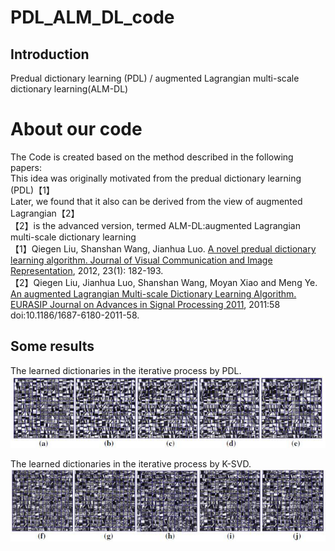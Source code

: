 # PDL_ALM_DL_code  

## Introduction
Predual dictionary learning (PDL) / augmented Lagrangian multi-scale dictionary learning(ALM-DL)  

# About our code
The Code is created based on the method described in the following papers:   
This idea was originally motivated from the predual dictionary learning (PDL)【1】  
Later, we found that it also can be derived from the view of augmented Lagrangian【2】  
【2】is the advanced version, termed ALM-DL:augmented Lagrangian multi-scale dictionary learning    
【1】Qiegen Liu, Shanshan Wang, Jianhua Luo. [A novel predual dictionary learning algorithm. Journal of Visual Communication and Image Representation](https://ac.els-cdn.com/S1047320311001246/1-s2.0-S1047320311001246-main.pdf?_tid=a5cd5f8a-7164-42cd-8668-86d652d89f3a&acdnat=1535963140_7ad392b98a43e181cd32cdadfcfca757), 2012, 23(1): 182-193.    
【2】Qiegen Liu, Jianhua Luo, Shanshan Wang, Moyan Xiao and Meng Ye. [An augmented Lagrangian Multi-scale Dictionary Learning Algorithm. EURASIP Journal on Advances in Signal Processing 2011](https://link.springer.com/article/10.1186/1687-6180-2011-58), 2011:58 doi:10.1186/1687-6180-2011-58.  

## Some results
The learned dictionaries in the iterative process by PDL.    
![PDL_result](/fig/PDL_result.jpg)   

The learned dictionaries in the iterative process by K-SVD.   
![K-SVD_result.jpg](/fig/K-SVD_result.jpg)  

